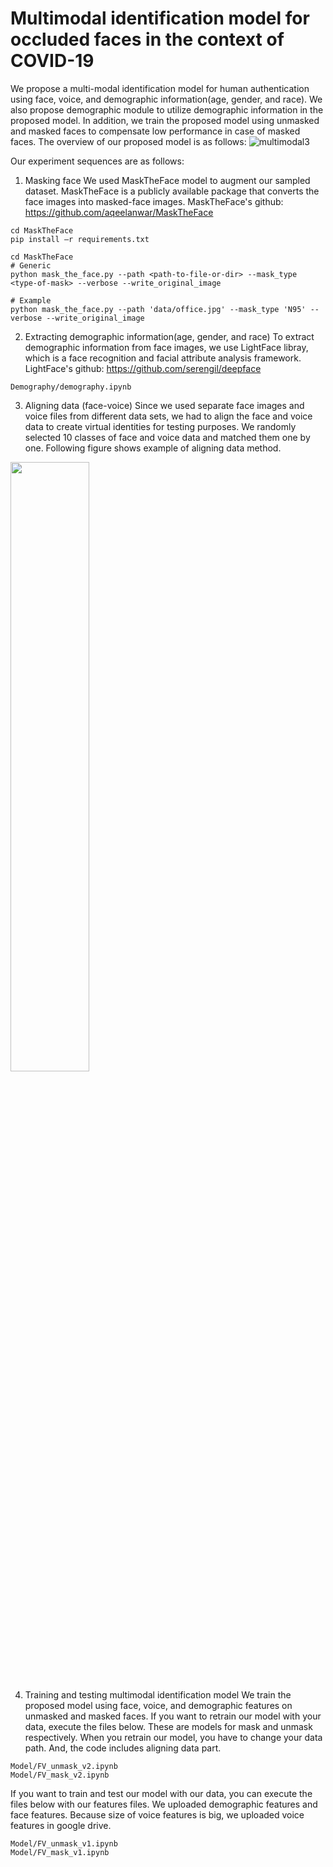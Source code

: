 # Multimodal identification model for occluded faces in the context of COVID-19

We propose a multi-modal identification model for human authentication using face, voice, and demographic information(age, gender, and race). We also propose demographic module to utilize demographic information in the proposed model. In addition, we train the proposed model using unmasked and masked faces to compensate low performance in case of masked faces. The overview of our proposed model is as follows:
![multimodal3](https://user-images.githubusercontent.com/41101841/157573183-39520451-7512-4e2c-ba24-143693d6dd51.jpg)

<!-- <img src= 'https://user-images.githubusercontent.com/41101841/157562028-e496c430-d99e-4699-b064-d61a8cf9ba61.jpg' width=60%> -->

Our experiment sequences are as follows:

1. Masking face
We used MaskTheFace model to augment our sampled dataset. MaskTheFace is a publicly available package that converts the face images into masked-face images.
MaskTheFace's github: https://github.com/aqeelanwar/MaskTheFace

```
cd MaskTheFace
pip install –r requirements.txt

cd MaskTheFace
# Generic
python mask_the_face.py --path <path-to-file-or-dir> --mask_type <type-of-mask> --verbose --write_original_image

# Example
python mask_the_face.py --path 'data/office.jpg' --mask_type 'N95' --verbose --write_original_image
```

2. Extracting demographic information(age, gender, and race)
To extract demographic information from face images, we use LightFace libray, which is a face recognition and facial attribute analysis framework.
LightFace's github: https://github.com/serengil/deepface

```
Demography/demography.ipynb
```

3. Aligning data (face-voice)
Since we used separate face images and voice files from different data sets, we had to align the face and voice data to create virtual identities for testing purposes. We randomly selected 10 classes of face and voice data and matched them one by one. Following figure shows example of aligning data method.

<img src='https://user-images.githubusercontent.com/41101841/157564085-cc4624e3-284f-4152-9f1a-b503c8c800a2.jpg' width=50%> 

4. Training and testing multimodal identification model
We train the proposed model using face, voice, and demographic features on unmasked and masked faces.
If you want to retrain our model with your data, execute the files below. These are models for mask and unmask respectively. When you retrain our model, you have to change your data path. And, the code includes aligning data part.

```
Model/FV_unmask_v2.ipynb
Model/FV_mask_v2.ipynb
```

If you want to train and test our model with our data, you can execute the files below with our features files. We uploaded demographic features and face features. Because size of voice features is big, we uploaded voice features in google drive.

```
Model/FV_unmask_v1.ipynb
Model/FV_mask_v1.ipynb
```
